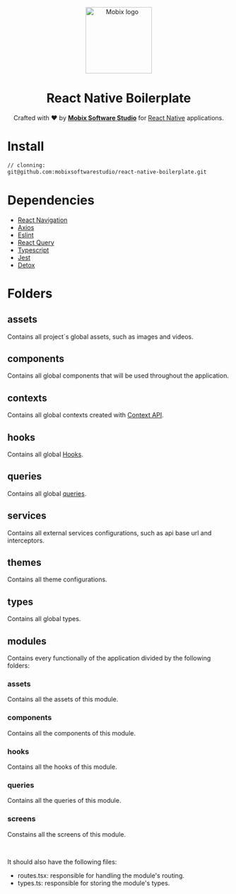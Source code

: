 <p align="center">
  <a href="https://www.mobixtec.com/" rel="noopener" target="_blank"><img width="150" src="https://user-images.githubusercontent.com/16656725/96494904-643cf480-121d-11eb-9d1c-6597027dcadd.png" alt="Mobix logo"></a></p>
</p>

<h1 align="center">React Native Boilerplate</h1>

<div align="center">

Crafted with :heart: by <strong>[Mobix Software Studio](http://github.com/mobixsoftwarestudio)</strong> for </strong> [React Native](https://reactnative.dev/) applications.

</div>

# Install

```bash
// clonning:
git@github.com:mobixsoftwarestudio/react-native-boilerplate.git
```

# Dependencies

- [React Navigation](https://reactnavigation.org/)
- [Axios](https://axios-http.com/docs/intro)
- [Eslint](https://eslint.org/)
- [React Query](https://react-query.tanstack.com/)
- [Typescript](https://www.typescriptlang.org/)
- [Jest](https://jestjs.io/)
- [Detox](https://github.com/wix/Detox)

# Folders

## assets

Contains all project`s global assets, such as images and videos.

## components

Contains all global components that will be used throughout the application.

## contexts

Contains all global contexts created with [Context API](https://reactjs.org/docs/context.html).

## hooks

Contains all global [Hooks](https://reactjs.org/docs/hooks-reference.html).

## queries

Contains all global [queries](https://react-query.tanstack.com/reference/useQuery).

## services

Contains all external services configurations, such as api base url and interceptors.

## themes

Contains all theme configurations.

## types

Contains all global types.

## modules

Contains every functionally of the application divided by the following folders:

### assets

Contains all the assets of this module.

### components

Contains all the components of this module.

### hooks

Contains all the hooks of this module.

### queries

Contains all the queries of this module.

### screens

Constains all the screens of this module.

<br />

It should also have the following files:

- routes.tsx: responsible for handling the module's routing.
- types.ts: responsible for storing the module's types.
